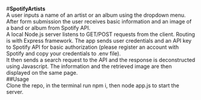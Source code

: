 #**SpotifyArtists**  
A user inputs a name of an artist or an album using the dropdown menu.
After form submission the user receives basic information and an image of a band or album
from Spotify API.  
A local Node.js server listens to GET/POST requests from the client. Routing is with Express framework. 
The app sends user credentials and an API key to Spotify API for basic authorization (please register an account with Spotify and copy your credentials to .env file).  
It then sends a search request to the API and the response is deconstructed using Javascript.
The information and the retrieved image are then displayed on the same page.  
##Usage  
Clone the repo, in the terminal run npm i, then node app.js to start the server.

